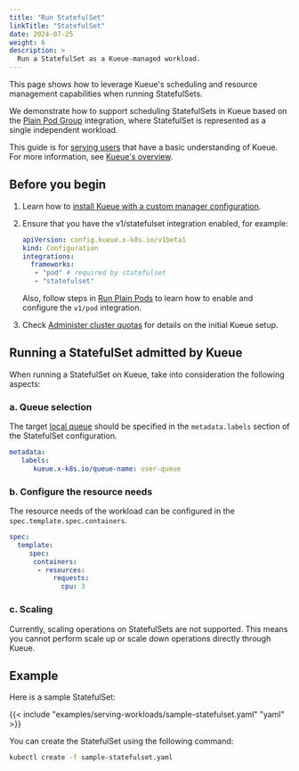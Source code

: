 ```yaml
---
title: "Run StatefulSet"
linkTitle: "StatefulSet"
date: 2024-07-25
weight: 6
description: >
  Run a StatefulSet as a Kueue-managed workload.
---
```


This page shows how to leverage Kueue's scheduling and resource management
capabilities when running StatefulSets.

We demonstrate how to support scheduling StatefulSets in Kueue based on the
[Plain Pod Group](https://kueue.sigs.k8s.io/docs/tasks/run/plain_pods/) integration,
where StatefulSet is represented as a single independent workload.

This guide is for [serving users](/docs/tasks#serving-user) that have a basic understanding of Kueue.
For more information, see [Kueue's overview](/docs/overview).

## Before you begin

1. Learn how to [install Kueue with a custom manager configuration](/docs/installation/#install-a-custom-configured-released-version).

2. Ensure that you have the v1/statefulset integration enabled, for example:
   ```yaml
   apiVersion: config.kueue.x-k8s.io/v1beta1
   kind: Configuration
   integrations:
     frameworks:
      - "pod" # required by statefulset
      - "statefulset"
   ```
   Also, follow steps in [Run Plain Pods](/docs/tasks/run/plain_pods/#before-you-begin)
   to learn how to enable and configure the `v1/pod` integration.

3. Check [Administer cluster quotas](/docs/tasks/manage/administer_cluster_quotas) for details on the initial Kueue setup.

## Running a StatefulSet admitted by Kueue

When running a StatefulSet on Kueue, take into consideration the following aspects:

### a. Queue selection

The target [local queue](/docs/concepts/local_queue) should be specified in the `metadata.labels` section of the StatefulSet configuration.

```yaml
metadata:
   labels:
      kueue.x-k8s.io/queue-name: user-queue
```

### b. Configure the resource needs
The resource needs of the workload can be configured in the `spec.template.spec.containers`.

```yaml
spec:
  template:
     spec:
      containers:
       - resources:
           requests:
             cpu: 3
```

### c. Scaling

Currently, scaling operations on StatefulSets are not supported.
This means you cannot perform scale up or scale down operations directly through Kueue.

## Example
Here is a sample StatefulSet:

{{< include "examples/serving-workloads/sample-statefulset.yaml" "yaml" >}}

You can create the StatefulSet using the following command:

```sh
kubectl create -f sample-statefulset.yaml
```
